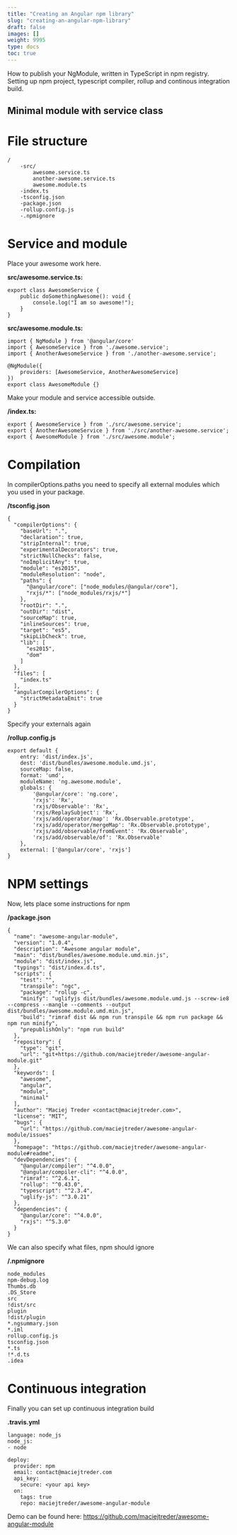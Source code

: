 ```yaml
---
title: "Creating an Angular npm library"
slug: "creating-an-angular-npm-library"
draft: false
images: []
weight: 9995
type: docs
toc: true
---
```


How to publish your NgModule, written in TypeScript in npm registry.
Setting up npm project, typescript compiler, rollup and continous integration build.

## Minimal module with service class
# File structure

    /
        -src/
            awesome.service.ts
            another-awesome.service.ts
            awesome.module.ts
        -index.ts
        -tsconfig.json
        -package.json
        -rollup.config.js
        -.npmignore

# Service and module

Place your awesome work here.

**src/awesome.service.ts:**

    export class AwesomeService {
        public doSomethingAwesome(): void {
            console.log("I am so awesome!");
        }
    }

**src/awesome.module.ts:**
    
    import { NgModule } from '@angular/core'
    import { AwesomeService } from './awesome.service';
    import { AnotherAwesomeService } from './another-awesome.service';
    
    @NgModule({
        providers: [AwesomeService, AnotherAwesomeService]
    })
    export class AwesomeModule {}

Make your module and service accessible outside.

**/index.ts:**

    export { AwesomeService } from './src/awesome.service';
    export { AnotherAwesomeService } from './src/another-awesome.service';
    export { AwesomeModule } from './src/awesome.module';

# Compilation

In compilerOptions.paths you need to specify all external modules which you used in your package.

**/tsconfig.json**

    {
      "compilerOptions": {
        "baseUrl": ".",
        "declaration": true,
        "stripInternal": true,
        "experimentalDecorators": true,
        "strictNullChecks": false,
        "noImplicitAny": true,
        "module": "es2015",
        "moduleResolution": "node",
        "paths": {
          "@angular/core": ["node_modules/@angular/core"],
          "rxjs/*": ["node_modules/rxjs/*"]
        },
        "rootDir": ".",
        "outDir": "dist",
        "sourceMap": true,
        "inlineSources": true,
        "target": "es5",
        "skipLibCheck": true,
        "lib": [
          "es2015",
          "dom"
        ]
      },
      "files": [
        "index.ts"
      ],
      "angularCompilerOptions": {
        "strictMetadataEmit": true
      }
    }

Specify your externals again

**/rollup.config.js**

    export default {
        entry: 'dist/index.js',
        dest: 'dist/bundles/awesome.module.umd.js',
        sourceMap: false,
        format: 'umd',
        moduleName: 'ng.awesome.module',
        globals: {
            '@angular/core': 'ng.core',
            'rxjs': 'Rx',
            'rxjs/Observable': 'Rx',
            'rxjs/ReplaySubject': 'Rx',
            'rxjs/add/operator/map': 'Rx.Observable.prototype',
            'rxjs/add/operator/mergeMap': 'Rx.Observable.prototype',
            'rxjs/add/observable/fromEvent': 'Rx.Observable',
            'rxjs/add/observable/of': 'Rx.Observable'
        },
        external: ['@angular/core', 'rxjs']
    }

# NPM settings
Now, lets place some instructions for npm

**/package.json**

    {
      "name": "awesome-angular-module",
      "version": "1.0.4",
      "description": "Awesome angular module",
      "main": "dist/bundles/awesome.module.umd.min.js",
      "module": "dist/index.js",
      "typings": "dist/index.d.ts",
      "scripts": {
        "test": "",
        "transpile": "ngc",
        "package": "rollup -c",
        "minify": "uglifyjs dist/bundles/awesome.module.umd.js --screw-ie8 --compress --mangle --comments --output dist/bundles/awesome.module.umd.min.js",
        "build": "rimraf dist && npm run transpile && npm run package && npm run minify",
        "prepublishOnly": "npm run build"
      },
      "repository": {
        "type": "git",
        "url": "git+https://github.com/maciejtreder/awesome-angular-module.git"
      },
      "keywords": [
        "awesome",
        "angular",
        "module",
        "minimal"
      ],
      "author": "Maciej Treder <contact@maciejtreder.com>",
      "license": "MIT",
      "bugs": {
        "url": "https://github.com/maciejtreder/awesome-angular-module/issues"
      },
      "homepage": "https://github.com/maciejtreder/awesome-angular-module#readme",
      "devDependencies": {
        "@angular/compiler": "^4.0.0",
        "@angular/compiler-cli": "^4.0.0",
        "rimraf": "^2.6.1",
        "rollup": "^0.43.0",
        "typescript": "^2.3.4",
        "uglify-js": "^3.0.21"
      },
      "dependencies": {
        "@angular/core": "^4.0.0",
        "rxjs": "^5.3.0"
      }
    }


We can also specify what files, npm should ignore

**/.npmignore**

    node_modules
    npm-debug.log
    Thumbs.db
    .DS_Store
    src
    !dist/src
    plugin
    !dist/plugin
    *.ngsummary.json
    *.iml
    rollup.config.js
    tsconfig.json
    *.ts
    !*.d.ts
    .idea

# Continuous integration
Finally you can set up continuous integration build

**.travis.yml**

    language: node_js
    node_js:
    - node
    
    deploy:
      provider: npm
      email: contact@maciejtreder.com
      api_key:
        secure: <your api key>
      on:
        tags: true
        repo: maciejtreder/awesome-angular-module


Demo can be found here: https://github.com/maciejtreder/awesome-angular-module

